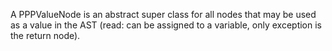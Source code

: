 A PPPValueNode is an abstract super class for all nodes that may be used as a value in the AST (read: can be assigned to a variable, only exception is the return node).